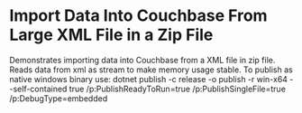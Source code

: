 # Import Data Into Couchbase From Large XML File in a Zip File
Demonstrates importing data into Couchbase from a XML file in zip file. Reads data from xml as stream to make memory usage stable.
To publish as native windows binary use:
dotnet publish -c release -o publish -r win-x64 --self-contained true /p:PublishReadyToRun=true /p:PublishSingleFile=true /p:DebugType=embedded